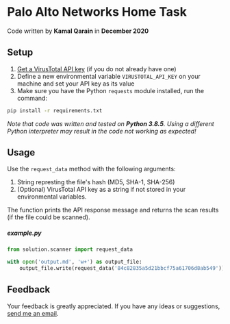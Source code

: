 # Palo Alto Networks Home Task
Code written by **Kamal Qarain** in **December 2020**


## Setup
1. [Get a VirusTotal API key](https://developers.virustotal.com/v3.0/reference#getting-started) (if you do not already have one)
1. Define a new environmental variable `VIRUSTOTAL_API_KEY` on your machine and set your API key as its value
1. Make sure you have the Python `requests` module installed, run the command:

```bash
pip install -r requirements.txt 
```

_Note that code was written and tested on **Python 3.8.5**. Using a different Python interpreter may result in the code not working as expected!_


## Usage
Use the `request_data` method with the following arguments:
1. String represting the file's hash (MD5, SHA-1, SHA-256)
1. (Optional) VirusTotal API key as a string if not stored in your environmental variables.

The function prints the API response message and returns the scan results (if the file could be scanned).

##### example.py
```python
from solution.scanner import request_data

with open('output.md', 'w+') as output_file:
    output_file.write(request_data('84c82835a5d21bbcf75a61706d8ab549'))
```

## Feedback
Your feedback is greatly appreciated. If you have any ideas or suggestions, [send me an email](mailto:kamalq97@gmail.com). 
